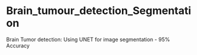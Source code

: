 # Brain_tumour_detection_Segmentation
Brain Tumor detection: Using UNET for image segmentation - 95% Accuracy
